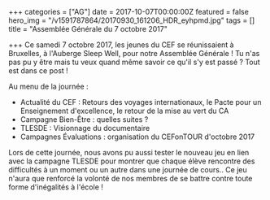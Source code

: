 +++
categories = ["AG"]
date = 2017-10-07T00:00:00Z
featured = false
hero_img = "/v1591787864/20170930_161206_HDR_eyhpmd.jpg"
tags = []
title = "Assemblée Générale du 7 octobre 2017"

+++
Ce samedi 7 octobre 2017, les jeunes du CEF se réunissaient à Bruxelles, à l'Auberge Sleep Well, pour notre Assemblée Générale ! Tu n'as pas pu y être mais tu veux quand même savoir ce qu'il s'y est passé ? Tout est dans ce post !  
  
Au menu de la journée :

* Actualité du CEF : Retours des voyages internationaux, le Pacte pour un Enseignement d'excellence, le retour de la mise au vert du CA
* Campagne Bien-Être : quelles suites ?
* TLESDE : Visionnage du documentaire
* Campagnes Évaluations : organisation du CEFonTOUR d'octobre 2017

Lors de cette journée, nous avons pu aussi tester le nouveau jeu en lien avec la campagne TLESDE pour montrer que chaque élève rencontre des difficultés à un moment ou un autre dans une journée de cours.. Ce jeu n'aura que renforcé la volonté de nos membres de se battre contre toute forme d'inégalités à l'école !